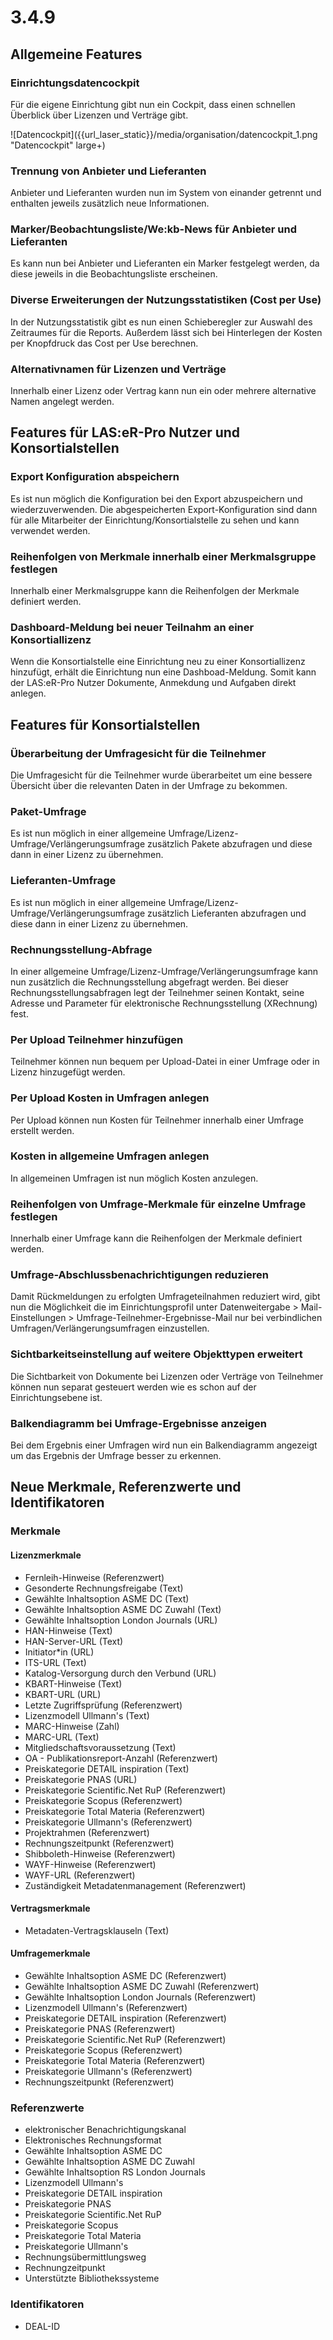 
# 3.4.9

## Allgemeine Features

### Einrichtungsdatencockpit

Für die eigene Einrichtung gibt nun ein Cockpit, dass einen schnellen Überblick über Lizenzen und Verträge gibt.

![Datencockpit]({{url_laser_static}}/media/organisation/datencockpit_1.png "Datencockpit" large+)

### Trennung von Anbieter und Lieferanten

Anbieter und Lieferanten wurden nun im System von einander getrennt und enthalten jeweils zusätzlich neue Informationen.

### Marker/Beobachtungsliste/We:kb-News für Anbieter und Lieferanten

Es kann nun bei Anbieter und Lieferanten ein Marker festgelegt werden, da diese jeweils in die Beobachtungsliste erscheinen.

### Diverse Erweiterungen der Nutzungsstatistiken (Cost per Use)

In der Nutzungsstatistik gibt es nun einen Schieberegler zur Auswahl des Zeitraumes für die Reports. Außerdem lässt sich bei Hinterlegen der Kosten per Knopfdruck das Cost per Use berechnen.

### Alternativnamen für Lizenzen und Verträge

Innerhalb einer Lizenz oder Vertrag kann nun ein oder mehrere alternative Namen angelegt werden.

## Features für LAS:eR-Pro Nutzer und Konsortialstellen

### Export Konfiguration abspeichern

Es ist nun möglich die Konfiguration bei den Export abzuspeichern und wiederzuverwenden. Die abgespeicherten Export-Konfiguration sind dann für alle Mitarbeiter der Einrichtung/Konsortialstelle zu sehen und kann verwendet werden.

### Reihenfolgen von Merkmale innerhalb einer Merkmalsgruppe festlegen

Innerhalb einer Merkmalsgruppe kann die Reihenfolgen der Merkmale definiert werden.

### Dashboard-Meldung bei neuer Teilnahm an einer Konsortiallizenz

Wenn die Konsortialstelle eine Einrichtung neu zu einer Konsortiallizenz hinzufügt, erhält die Einrichtung nun eine Dashboad-Meldung. Somit kann der LAS:eR-Pro Nutzer Dokumente, Anmekdung und Aufgaben direkt anlegen.

## Features für Konsortialstellen

### Überarbeitung der Umfragesicht für die Teilnehmer

Die Umfragesicht für die Teilnehmer wurde überarbeitet um eine bessere Übersicht über die relevanten Daten in der Umfrage zu bekommen.

### Paket-Umfrage

Es ist nun möglich in einer allgemeine Umfrage/Lizenz-Umfrage/Verlängerungsumfrage zusätzlich Pakete abzufragen und diese dann in einer Lizenz zu übernehmen.

### Lieferanten-Umfrage

Es ist nun möglich in einer allgemeine Umfrage/Lizenz-Umfrage/Verlängerungsumfrage zusätzlich  Lieferanten abzufragen und diese dann in einer Lizenz zu übernehmen.

### Rechnungsstellung-Abfrage

In einer allgemeine Umfrage/Lizenz-Umfrage/Verlängerungsumfrage kann nun zusätzlich die Rechnungsstellung abgefragt werden. Bei dieser Rechnungsstellungsabfragen legt der Teilnehmer seinen Kontakt, seine Adresse und Parameter für elektronische Rechnungsstellung (XRechnung) fest.

### Per Upload Teilnehmer hinzufügen

Teilnehmer können nun bequem per Upload-Datei in einer Umfrage oder in Lizenz hinzugefügt werden.

### Per Upload Kosten in Umfragen anlegen

Per Upload können nun Kosten für Teilnehmer innerhalb einer Umfrage erstellt werden.

### Kosten in allgemeine Umfragen anlegen

In allgemeinen Umfragen ist nun möglich Kosten anzulegen.

### Reihenfolgen von Umfrage-Merkmale für einzelne Umfrage festlegen

Innerhalb einer Umfrage kann die Reihenfolgen der Merkmale definiert werden.

### Umfrage-Abschlussbenachrichtigungen reduzieren

Damit Rückmeldungen zu erfolgten Umfrageteilnahmen reduziert wird, gibt nun die Möglichkeit die im Einrichtungsprofil unter Datenweitergabe > Mail-Einstellungen > Umfrage-Teilnehmer-Ergebnisse-Mail nur bei verbindlichen Umfragen/Verlängerungsumfragen einzustellen.

### Sichtbarkeitseinstellung auf weitere Objekttypen erweitert

Die Sichtbarkeit von Dokumente bei Lizenzen oder Verträge von Teilnehmer können nun separat gesteuert werden wie es schon auf der Einrichtungsebene ist.

### Balkendiagramm bei Umfrage-Ergebnisse anzeigen

Bei dem Ergebnis einer Umfragen wird nun ein Balkendiagramm angezeigt um das Ergebnis der Umfrage besser zu erkennen.


## Neue Merkmale, Referenzwerte und Identifikatoren

### Merkmale

#### Lizenzmerkmale

* Fernleih-Hinweise (Referenzwert)
* Gesonderte Rechnungsfreigabe (Text)
* Gewählte Inhaltsoption ASME DC (Text)
* Gewählte Inhaltsoption ASME DC Zuwahl (Text)
* Gewählte Inhaltsoption London Journals (URL)
* HAN-Hinweise (Text)
* HAN-Server-URL (Text)
* Initiator*in (URL)
* ITS-URL (Text)
* Katalog-Versorgung durch den Verbund (URL)
* KBART-Hinweise (Text)
* KBART-URL (URL)
* Letzte Zugriffsprüfung (Referenzwert)
* Lizenzmodell Ullmann's (Text)
* MARC-Hinweise (Zahl)
* MARC-URL (Text)
* Mitgliedschaftsvoraussetzung (Text)
* OA - Publikationsreport-Anzahl (Referenzwert)
* Preiskategorie DETAIL inspiration (Text)
* Preiskategorie PNAS (URL)
* Preiskategorie Scientific.Net RuP (Referenzwert)
* Preiskategorie Scopus (Referenzwert)
* Preiskategorie Total Materia (Referenzwert)
* Preiskategorie Ullmann's (Referenzwert)
* Projektrahmen (Referenzwert)
* Rechnungszeitpunkt (Referenzwert)
* Shibboleth-Hinweise (Referenzwert)
* WAYF-Hinweise (Referenzwert)
* WAYF-URL (Referenzwert)
* Zuständigkeit Metadatenmanagement (Referenzwert)

#### Vertragsmerkmale

* Metadaten-Vertragsklauseln (Text)

#### Umfragemerkmale

* Gewählte Inhaltsoption ASME DC (Referenzwert)
* Gewählte Inhaltsoption ASME DC Zuwahl (Referenzwert)
* Gewählte Inhaltsoption London Journals (Referenzwert)
* Lizenzmodell Ullmann's (Referenzwert)
* Preiskategorie DETAIL inspiration (Referenzwert)
* Preiskategorie PNAS (Referenzwert)
* Preiskategorie Scientific.Net RuP (Referenzwert)
* Preiskategorie Scopus (Referenzwert)
* Preiskategorie Total Materia (Referenzwert)
* Preiskategorie Ullmann's (Referenzwert)
* Rechnungszeitpunkt (Referenzwert)

### Referenzwerte

* elektronischer Benachrichtigungskanal
* Elektronisches Rechnungsformat
* Gewählte Inhaltsoption ASME DC
* Gewählte Inhaltsoption ASME DC Zuwahl
* Gewählte Inhaltsoption RS London Journals
* Lizenzmodell Ullmann's
* Preiskategorie DETAIL inspiration
* Preiskategorie PNAS
* Preiskategorie Scientific.Net RuP
* Preiskategorie Scopus
* Preiskategorie Total Materia
* Preiskategorie Ullmann's
* Rechnungsübermittlungsweg
* Rechnungzeitpunkt
* Unterstützte Bibliothekssysteme

### Identifikatoren

* DEAL-ID
